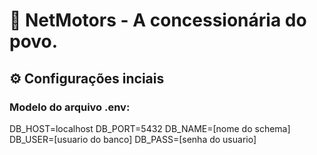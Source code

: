 # :car: NetMotors - A concessionária do povo.

## :gear: Configurações inciais

### Modelo do arquivo .env:
DB_HOST=localhost
DB_PORT=5432
DB_NAME=[nome do schema]
DB_USER=[usuario do banco]
DB_PASS=[senha do usuario]

